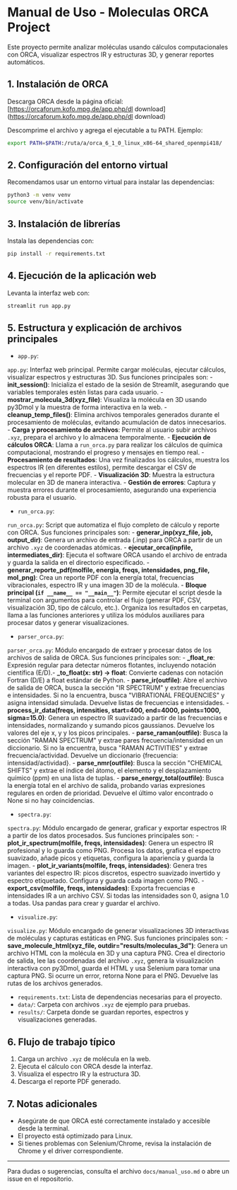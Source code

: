 # Manual de Uso - Moleculas ORCA Project

Este proyecto permite analizar moléculas usando cálculos computacionales con ORCA, visualizar espectros IR y estructuras 3D, y generar reportes automáticos.

## 1. Instalación de ORCA

Descarga ORCA desde la página oficial: [https://orcaforum.kofo.mpg.de/app.php/dl
download](https://orcaforum.kofo.mpg.de/app.php/dl
download)

Descomprime el archivo y agrega el ejecutable a tu PATH. Ejemplo:
```bash
export PATH=$PATH:/ruta/a/orca_6_1_0_linux_x86-64_shared_openmpi418/
```

## 2. Configuración del entorno virtual

Recomendamos usar un entorno virtual para instalar las dependencias:
```bash
python3 -m venv venv
source venv/bin/activate
```

## 3. Instalación de librerías

Instala las dependencias con:
```bash
pip install -r requirements.txt
```

## 4. Ejecución de la aplicación web

Levanta la interfaz web con:
```bash
streamlit run app.py
```

## 5. Estructura y explicación de archivos principales
 - `app.py`:
 
`app.py`: Interfaz web principal. Permite cargar moléculas, ejecutar cálculos, visualizar espectros y estructuras 3D. Sus funciones principales son:
	- **init_session()**: Inicializa el estado de la sesión de Streamlit, asegurando que variables temporales estén listas para cada usuario.
	- **mostrar_molecula_3d(xyz_file)**: Visualiza la molécula en 3D usando py3Dmol y la muestra de forma interactiva en la web.
	- **cleanup_temp_files()**: Elimina archivos temporales generados durante el procesamiento de moléculas, evitando acumulación de datos innecesarios.
	- **Carga y procesamiento de archivos**: Permite al usuario subir archivos `.xyz`, prepara el archivo y lo almacena temporalmente.
	- **Ejecución de cálculos ORCA**: Llama a `run_orca.py` para realizar los cálculos de química computacional, mostrando el progreso y mensajes en tiempo real.
	- **Procesamiento de resultados**: Una vez finalizados los cálculos, muestra los espectros IR (en diferentes estilos), permite descargar el CSV de frecuencias y el reporte PDF.
	- **Visualización 3D**: Muestra la estructura molecular en 3D de manera interactiva.
	- **Gestión de errores**: Captura y muestra errores durante el procesamiento, asegurando una experiencia robusta para el usuario.

 - `run_orca.py`:
 
`run_orca.py`: Script que automatiza el flujo completo de cálculo y reporte con ORCA. Sus funciones principales son:
	- **generar_inp(xyz_file, job, output_dir)**: Genera un archivo de entrada (.inp) para ORCA a partir de un archivo `.xyz` de coordenadas atómicas.
	- **ejecutar_orca(inpfile, intermediates_dir)**: Ejecuta el software ORCA usando el archivo de entrada y guarda la salida en el directorio especificado.
	- **generar_reporte_pdf(molfile, energia, freqs, intensidades, png_file, mol_png)**: Crea un reporte PDF con la energía total, frecuencias vibracionales, espectro IR y una imagen 3D de la molécula.
	- **Bloque principal (`if __name__ == "__main__"`)**: Permite ejecutar el script desde la terminal con argumentos para controlar el flujo (generar PDF, CSV, visualización 3D, tipo de cálculo, etc.). Organiza los resultados en carpetas, llama a las funciones anteriores y utiliza los módulos auxiliares para procesar datos y generar visualizaciones.

 - `parser_orca.py`:
 
`parser_orca.py`: Módulo encargado de extraer y procesar datos de los archivos de salida de ORCA. Sus funciones principales son:
	- **_float_re**: Expresión regular para detectar números flotantes, incluyendo notación científica (E/D).- **_to_float(x: str) -> float**: Convierte cadenas con notación Fortran (D/E) a float estándar de Python.
	- **parse_ir(outfile)**: Abre el archivo de salida de ORCA, busca la sección "IR SPECTRUM" y extrae frecuencias e intensidades. Si no la encuentra, busca "VIBRATIONAL FREQUENCIES" y asigna intensidad simulada. Devuelve listas de frecuencias e intensidades.
	- **process_ir_data(freqs, intensities, start=400, end=4000, points=1000, sigma=15.0)**: Genera un espectro IR suavizado a partir de las frecuencias e intensidades, normalizando y sumando picos gaussianos. Devuelve los valores del eje x, y y los picos principales.
	- **parse_raman(outfile)**: Busca la sección "RAMAN SPECTRUM" y extrae pares frecuencia/intensidad en un diccionario. Si no la encuentra, busca "RAMAN ACTIVITIES" y extrae frecuencia/actividad. Devuelve un diccionario {frecuencia: intensidad/actividad}.
	- **parse_nmr(outfile)**: Busca la sección "CHEMICAL SHIFTS" y extrae el índice del átomo, el elemento y el desplazamiento químico (ppm) en una lista de tuplas.
	- **parse_energy_total(outfile)**: Busca la energía total en el archivo de salida, probando varias expresiones regulares en orden de prioridad. Devuelve el último valor encontrado o None si no hay coincidencias.

 - `spectra.py`:
 
`spectra.py`: Módulo encargado de generar, graficar y exportar espectros IR a partir de los datos procesados. Sus funciones principales son:
	- **plot_ir_spectrum(molfile, freqs, intensidades)**: Genera un espectro IR profesional y lo guarda como PNG. Procesa los datos, grafica el espectro suavizado, añade picos y etiquetas, configura la apariencia y guarda la imagen.
	- **plot_ir_variants(molfile, freqs, intensidades)**: Genera tres variantes del espectro IR: picos discretos, espectro suavizado invertido y espectro etiquetado. Configura y guarda cada imagen como PNG.
	- **export_csv(molfile, freqs, intensidades)**: Exporta frecuencias e intensidades IR a un archivo CSV. Si todas las intensidades son 0, asigna 1.0 a todas. Usa pandas para crear y guardar el archivo.

 - `visualize.py`:
 
`visualize.py`: Módulo encargado de generar visualizaciones 3D interactivas de moléculas y capturas estáticas en PNG. Sus funciones principales son:
	- **save_molecule_html(xyz_file, outdir="results/moleculas_3d")**: Genera un archivo HTML con la molécula en 3D y una captura PNG. Crea el directorio de salida, lee las coordenadas del archivo `.xyz`, genera la visualización interactiva con py3Dmol, guarda el HTML y usa Selenium para tomar una captura PNG. Si ocurre un error, retorna None para el PNG. Devuelve las rutas de los archivos generados.

- `requirements.txt`: Lista de dependencias necesarias para el proyecto.
- `data/`: Carpeta con archivos `.xyz` de ejemplo para pruebas.
- `results/`: Carpeta donde se guardan reportes, espectros y visualizaciones generadas.

## 6. Flujo de trabajo típico

1. Carga un archivo `.xyz` de molécula en la web.
2. Ejecuta el cálculo con ORCA desde la interfaz.
3. Visualiza el espectro IR y la estructura 3D.
4. Descarga el reporte PDF generado.

## 7. Notas adicionales
- Asegúrate de que ORCA esté correctamente instalado y accesible desde la terminal.
- El proyecto está optimizado para Linux.
- Si tienes problemas con Selenium/Chrome, revisa la instalación de Chrome y el driver correspondiente.

---

Para dudas o sugerencias, consulta el archivo `docs/manual_uso.md` o abre un issue en el repositorio.
